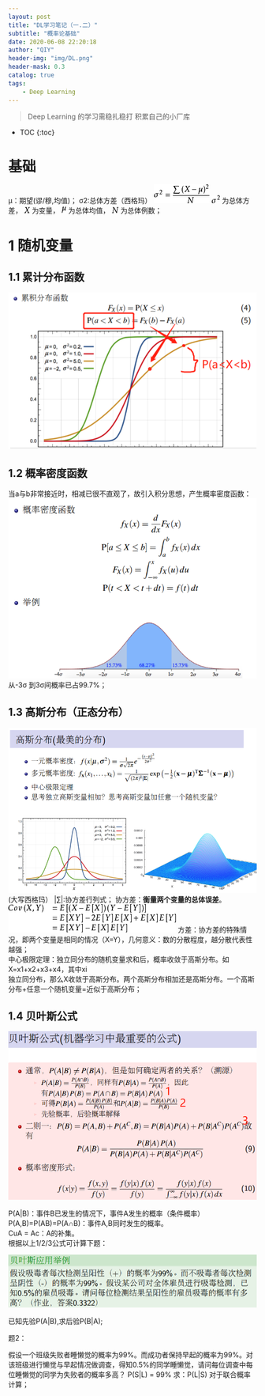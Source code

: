 ```yaml
---
layout: post
title: "DL学习笔记（一.二）"
subtitle: "概率论基础"
date: 2020-06-08 22:20:18
author: "QIY"
header-img: "img/DL.png"
header-mask: 0.3
catalog: true
tags:
    - Deep Learning
---
```



> Deep Learning 的学习需稳扎稳打 积累自己的小厂库

* TOC
{:toc}

# 基础
μ：期望(谬/穆,均值)；
σ2:总体方差（西格玛）
![](/img/in-post/200608_probability/a401300c4d205accadf0d728e2e2e2e8.png)
![](/img/in-post/200608_probability/aee06fae9acb52d337db9883a4d39c64.png)
为总体方差，
![](/img/in-post/200608_probability/882637017673794eb5e6fdaf1bb71a03.png)
为变量，
![](/img/in-post/200608_probability/d12272b410ab9271fee480a318b0dc87.png)
为总体均值，
![](/img/in-post/200608_probability/ca7b21878acf82ae1057c8a4242d7b2b.png)
为总体例数；
# 1 随机变量
## 1.1 累计分布函数
![](/img/in-post/200608_probability/ef5af44637e041b8f4d80f61c723713e.png)
## 1.2 概率密度函数
当a与b非常接近时，相减已很不直观了，故引入积分思想，产生概率密度函数：
![](/img/in-post/200608_probability/a427ef572bc1553299adf6c35559f6dd.png)
从-3σ 到3σ间概率已占99.7%；

## 1.3 高斯分布（正态分布）
![](/img/in-post/200608_probability/18a1c7991334b77ba15c50f877f39b0e.png)
(大写西格玛） \|∑\|:协方差行列式；
协方差：**衡量两个变量的总体误差**。
![](/img/in-post/200608_probability/ffa42420f8acc7a54eac0e66c211e88f.png)
方差：协方差的特殊情况，即两个变量是相同的情况（X=Y），几何意义：数的分散程度，越分散代表性越强；
<br />
中心极限定理：独立同分布的随机变量求和后，概率收敛于高斯分布。如X=x1+x2+x3+x4，其中xi
<br />
独立同分布，那么X收敛于高斯分布。两个高斯分布相加还是高斯分布。一个高斯分布+任意一个随机变量=近似于高斯分布；
<br />

## 1.4 贝叶斯公式

![](/img/in-post/200608_probability/f9dba4359e7cad004b6d004bd66f2090.png)

P(A\|B)：事件B已发生的情况下，事件A发生的概率（条件概率）<br />
P(A,B)=P(AB)=P(A∩B)：事件A,B同时发生的概率。<br />
CuA = Ac：A的补集。<br />
根据以上1/2/3公式可计算下题：
<br />

![](/img/in-post/200608_probability/9f79a328d934e787937605a9d4ca5a69.png)

已知先验P(A\|B),求后验P(B\|A);

题2：

假设一个班级失败者睡懒觉的概率为99%。而成功者保持早起的概率为99%。对该班级进行懒觉与早起情况做调查，得知0.5%的同学睡懒觉，请问每位调查中每位睡懒觉的同学为失败者的概率多高？
P(S\|L) = 99%
求：P(L\|S)
对于联合概率计算；

